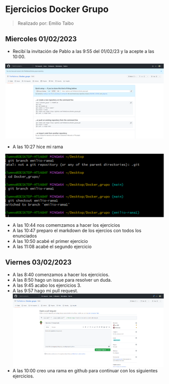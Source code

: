 # Ejercicios Docker Grupo
> Realizado por: Emilio Taibo

## Miercoles 01/02/2023

- Recibí la invitación de Pablo a las 9:55 del 01/02/23 y la acepte a las 10:00.

![](assets/CP1.png)

- A las 10:27 hice mi rama

![](assets/CP2.png)

- A las 10:44 nos comemzamos a hacer los ejercicios
- A las 10:47 preparo el markdown de los ejercios con todos los enunciados
- A las 10:50 acabé el primer ejercicio
- A las 11:08 acabé el segundo ejercicio

## Viernes 03/02/2023

- A las 8:40 comenzamos a hacer los ejercicios.
- A las 8:50 hago un issue para resolver un duda. 
- A las 9:45 acabo los ejercicios 3.
- A las 9:57 hago mi pull request.
![](assets/CP3.PNG)
- A las 10:00 creo una rama en github para continuar con los siguientes ejercicios.


